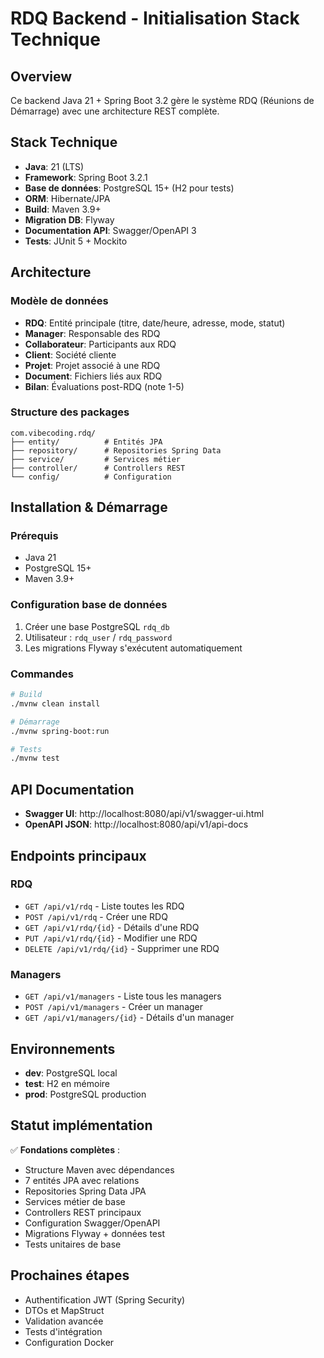 # RDQ Backend - Initialisation Stack Technique

## Overview
Ce backend Java 21 + Spring Boot 3.2 gère le système RDQ (Réunions de Démarrage) avec une architecture REST complète.

## Stack Technique
- **Java**: 21 (LTS)
- **Framework**: Spring Boot 3.2.1
- **Base de données**: PostgreSQL 15+ (H2 pour tests)
- **ORM**: Hibernate/JPA
- **Build**: Maven 3.9+
- **Migration DB**: Flyway
- **Documentation API**: Swagger/OpenAPI 3
- **Tests**: JUnit 5 + Mockito

## Architecture

### Modèle de données
- **RDQ**: Entité principale (titre, date/heure, adresse, mode, statut)
- **Manager**: Responsable des RDQ
- **Collaborateur**: Participants aux RDQ
- **Client**: Société cliente
- **Projet**: Projet associé à une RDQ
- **Document**: Fichiers liés aux RDQ
- **Bilan**: Évaluations post-RDQ (note 1-5)

### Structure des packages
```
com.vibecoding.rdq/
├── entity/          # Entités JPA
├── repository/      # Repositories Spring Data
├── service/         # Services métier
├── controller/      # Controllers REST
└── config/          # Configuration
```

## Installation & Démarrage

### Prérequis
- Java 21
- PostgreSQL 15+
- Maven 3.9+

### Configuration base de données
1. Créer une base PostgreSQL `rdq_db`
2. Utilisateur : `rdq_user` / `rdq_password`
3. Les migrations Flyway s'exécutent automatiquement

### Commandes
```bash
# Build
./mvnw clean install

# Démarrage
./mvnw spring-boot:run

# Tests
./mvnw test
```

## API Documentation
- **Swagger UI**: http://localhost:8080/api/v1/swagger-ui.html
- **OpenAPI JSON**: http://localhost:8080/api/v1/api-docs

## Endpoints principaux

### RDQ
- `GET /api/v1/rdq` - Liste toutes les RDQ
- `POST /api/v1/rdq` - Créer une RDQ
- `GET /api/v1/rdq/{id}` - Détails d'une RDQ
- `PUT /api/v1/rdq/{id}` - Modifier une RDQ
- `DELETE /api/v1/rdq/{id}` - Supprimer une RDQ

### Managers
- `GET /api/v1/managers` - Liste tous les managers
- `POST /api/v1/managers` - Créer un manager
- `GET /api/v1/managers/{id}` - Détails d'un manager

## Environnements
- **dev**: PostgreSQL local
- **test**: H2 en mémoire
- **prod**: PostgreSQL production

## Statut implémentation
✅ **Fondations complètes** :
- Structure Maven avec dépendances
- 7 entités JPA avec relations
- Repositories Spring Data JPA
- Services métier de base
- Controllers REST principaux
- Configuration Swagger/OpenAPI
- Migrations Flyway + données test
- Tests unitaires de base

## Prochaines étapes
- Authentification JWT (Spring Security)
- DTOs et MapStruct
- Validation avancée
- Tests d'intégration
- Configuration Docker